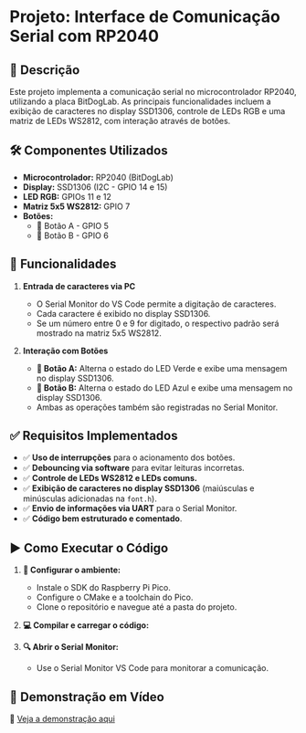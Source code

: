 # Projeto: Interface de Comunicação Serial com RP2040

## 🚀 Descrição
Este projeto implementa a comunicação serial no microcontrolador RP2040, utilizando a placa BitDogLab. As principais funcionalidades incluem a exibição de caracteres no display SSD1306, controle de LEDs RGB e uma matriz de LEDs WS2812, com interação através de botões.

## 🛠️ Componentes Utilizados
- **Microcontrolador:** RP2040 (BitDogLab)
- **Display:** SSD1306 (I2C - GPIO 14 e 15)
- **LED RGB:** GPIOs 11 e 12
- **Matriz 5x5 WS2812:** GPIO 7
- **Botões:**
  - 🔘 Botão A - GPIO 5
  - 🔘 Botão B - GPIO 6

## 🎯 Funcionalidades
1. **Entrada de caracteres via PC**
   - O Serial Monitor do VS Code permite a digitação de caracteres.
   - Cada caractere é exibido no display SSD1306.
   - Se um número entre 0 e 9 for digitado, o respectivo padrão será mostrado na matriz 5x5 WS2812.

2. **Interação com Botões**
   - **🔘 Botão A:** Alterna o estado do LED Verde e exibe uma mensagem no display SSD1306.
   - **🔘 Botão B:** Alterna o estado do LED Azul e exibe uma mensagem no display SSD1306.
   - Ambas as operações também são registradas no Serial Monitor.

## ✅ Requisitos Implementados
- ✅ **Uso de interrupções** para o acionamento dos botões.
- ✅ **Debouncing via software** para evitar leituras incorretas.
- ✅ **Controle de LEDs WS2812 e LEDs comuns.**
- ✅ **Exibição de caracteres no display SSD1306** (maiúsculas e minúsculas adicionadas na `font.h`).
- ✅ **Envio de informações via UART** para o Serial Monitor.
- ✅ **Código bem estruturado e comentado**.

## ▶️ Como Executar o Código
1. **🔧 Configurar o ambiente:**
   - Instale o SDK do Raspberry Pi Pico.
   - Configure o CMake e a toolchain do Pico.
   - Clone o repositório e navegue até a pasta do projeto.

2. **💻 Compilar e carregar o código:**

3. **🔍 Abrir o Serial Monitor:**
   - Use o Serial Monitor VS Code para monitorar a comunicação.

## 🎥 Demonstração em Vídeo
📌 [Veja a demonstração aqui](https://drive.google.com/file/d/1ZytfPPYa_Kfk8jPyoE3uOQt6GCZDceW5/view?usp=sharing)

